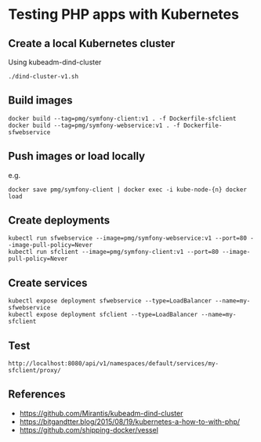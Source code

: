 # Testing PHP apps with Kubernetes

## Create a local Kubernetes cluster

Using kubeadm-dind-cluster

    ./dind-cluster-v1.sh

## Build images

    docker build --tag=pmg/symfony-client:v1 . -f Dockerfile-sfclient
    docker build --tag=pmg/symfony-webservice:v1 . -f Dockerfile-sfwebservice


## Push images or load locally

e.g.

    docker save pmg/symfony-client | docker exec -i kube-node-{n} docker load  

## Create deployments

    kubectl run sfwebservice --image=pmg/symfony-webservice:v1 --port=80 --image-pull-policy=Never
    kubectl run sfclient --image=pmg/symfony-client:v1 --port=80 --image-pull-policy=Never

## Create services

    kubectl expose deployment sfwebservice --type=LoadBalancer --name=my-sfwebservice
    kubectl expose deployment sfclient --type=LoadBalancer --name=my-sfclient

## Test

    http://localhost:8080/api/v1/namespaces/default/services/my-sfclient/proxy/

## References

+ https://github.com/Mirantis/kubeadm-dind-cluster
+ https://bitgandtter.blog/2015/08/19/kubernetes-a-how-to-with-php/
+ https://github.com/shipping-docker/vessel
